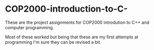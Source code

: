 # COP2000-introduction-to-C-
These are the project assignments for COP2000 introdution to C++ and computer programming.

Most of these worked but being that these are my first attempts at programming I'm sure they can be revised a bit.
